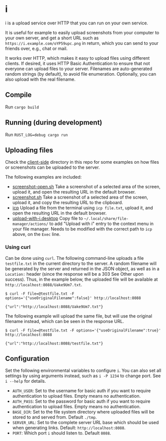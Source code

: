 # i

i is a upload service over HTTP that you can run on your own service.

It is useful for example to easily upload screenshots from your computer to your own server, and get a short URL such as `https://i.example.com/oYP59upc.png` in return, which you can send to your friends over, e.g., chat or mail.

It works over HTTP, which makes it easy to upload files using different clients. If desired, it uses HTTP Basic Authentication to ensure that not everyone can upload files to your server. Filenames are auto-generated random strings (by default), to avoid file enumeration. Optionally, you can also upload with the real filename.

## Compile

Run `cargo build`

## Running (during development)

Run `RUST_LOG=debug cargo run`

## Uploading files

Check the [client-side](client-side/) directory in this repo for some examples on how files or screenshots can be uploaded to the server.

The following examples are included:

* [screenshot-open.sh](client-side/screenshot-open.sh) Take a screenshot of a selected area of the screen, upload it, and open the resulting URL in the default browser.
* [screenshot.sh](client-side/screenshot.sh) Take a screenshot of a selected area of the screen, upload it, and copy the resulting URL to the clipboard.
* [icp](client-side/icp) Upload a file from the terminal using `icp file.txt`, upload it, and open the resulting URL in the default browser.
* [upload-with-i.desktop](client-side/upload-with-i.desktop) Copy file to `~/.local/share/file-manager/actions/` to add "Upload with i" entry to the context menu in your file manager. Needs to be modified with the correct path to `icp` above, on the `Exec` line.

### Using curl

Can be done using `curl`. The following command-line uploads a file `testfile.txt` in the current directory to the server.
A random filename will be generated by the server and returned in the JSON object, as well as in a `Location:` header (since the response will be a 303 See Other upon success). Thus, in the example below, the uploaded file will be available at `http://localhost:8088/Uake9Um7.txt`.

```
$ curl -F file=@testfile.txt -F options='{"useOriginalFilename":false}' http://localhost:8088

{"url":"http://localhost:8088/Uake9Um7.txt"}
```

The following example will upload the same file, but will use the original filename instead, which can be seen in the response URL.

```
$ curl -F file=@testfile.txt -F options='{"useOriginalFilename":true}' http://localhost:8088

{"url":"http://localhost:8088/testfile.txt"}
```

## Configuration

Set the following environmental variables to configure `i`.
You can also set all settings by using arguments instead, such as `i -P 1234` to change port.
See `i --help` for details.

* `AUTH_USER`: Set to the username for basic auth if you want to require authentication to upload files. Empty means no authentication.
* `AUTH_PASS`: Set to the password for basic auth if you want to require authentication to upload files. Empty means no authentication.
* `BASE_DIR`: Set to the file system directory where uploaded files will be stored to and served from. Default `./tmp`.
* `SERVER_URL`: Set to the complete server URL base which should be used when generating links. Default: `http://localhost:8088`.
* `PORT`: Which port `i` should listen to. Default `8088`.
